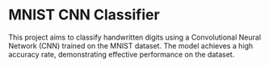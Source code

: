 # MNIST CNN Classifier
 This project aims to classify handwritten digits using a Convolutional Neural Network (CNN) trained on the MNIST dataset. The model achieves a high accuracy rate, demonstrating effective performance on the dataset.
